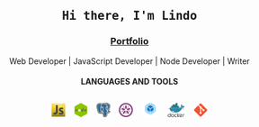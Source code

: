 <h2 align='center'><samp><strong>Hi there, I'm Lindo</strong></samp></h2>
<h3 align='center'><strong><a href="https://lindo-code.github.io/portfolio-website/" target="_blank">Portfolio</a></strong></h3>
<p align='center'>Web Developer | JavaScript Developer | Node Developer | Writer</p>
<div align=center>
<h4><b>LANGUAGES AND TOOLS</b></h4>
<code><img style="padding:.5em;" height="25" alt="javascript" src="https://raw.githubusercontent.com/Lindo-code/portfolio-website/main/assets/icons/js.png"></code>
<code><img style="padding:.5em;" height="25" alt="node" src="https://raw.githubusercontent.com/Lindo-code/portfolio-website/main/assets/icons/node.png"></code>
<code><img style="padding:.5em;" height="25" alt="postgres" src="https://raw.githubusercontent.com/Lindo-code/portfolio-website/main/assets/icons/postgresql.jpg"></code>
<code><img style="padding:.5em;" height="25" alt="jasmine" src="https://raw.githubusercontent.com/Lindo-code/portfolio-website/main/assets/icons/jasmine.png"></code>
<code><img style="padding:.5em;" height="30" alt="webpack" src="https://raw.githubusercontent.com/Lindo-code/portfolio-website/main/assets/icons/webpack.png"></code> 
<code><img style="padding:.5em;" height="25" alt="docker" src="https://raw.githubusercontent.com/Lindo-code/portfolio-website/main/assets/icons/docker.png"></code> 
<code><img style="padding:.5em;" height="25" alt="git" src="https://raw.githubusercontent.com/Lindo-code/portfolio-website/main/assets/icons/git.png"></code> 
</div>
